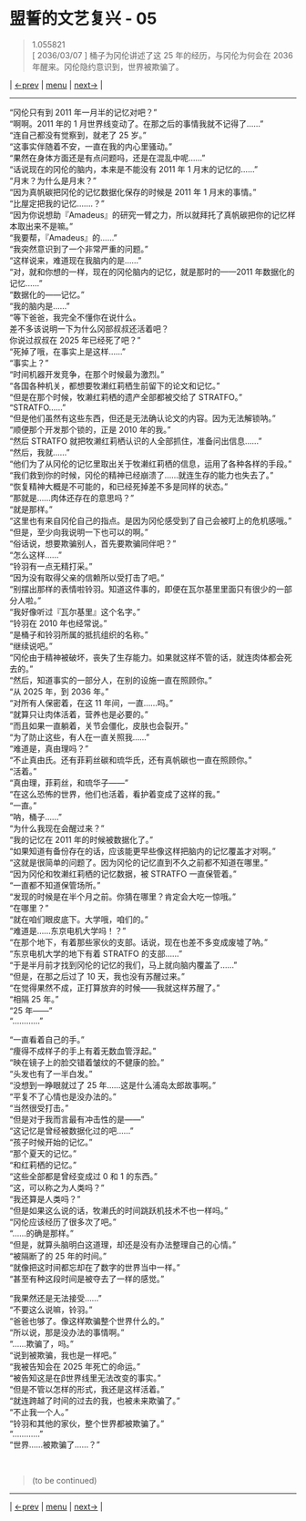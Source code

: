 # 盟誓的文艺复兴 - 05
> 1.055821  
> [ 2036/03/07 ] 桶子为冈伦讲述了这 25 年的经历，与冈伦为何会在 2036 年醒来。冈伦隐约意识到，世界被欺骗了。  

| [←prev](./0126) | [menu](../) | [next→](./0128) |

---

“冈伦只有到 2011 年一月半的记忆对吧？”  
“啊啊。2011 年的 1 月世界线变动了。在那之后的事情我就不记得了……”  
“连自己都没有觉察到，就老了 25 岁。”  
“这事实伴随着不安，一直在我的内心里骚动。”  
“果然在身体方面还是有点问题吗，还是在混乱中呢……”  
“话说现在的冈伦的脑内，本来是不能没有 2011 年 1 月末的记忆的……”  
“月末？为什么是月末？”  
“因为真帆碳把冈伦的记忆数据化保存的时候是 2011 年 1 月末的事情。”  
“比屋定把我的记忆…….？”  
“因为你说想助『Amadeus』的研究一臂之力，所以就拜托了真帆碳把你的记忆样本取出来不是嘛。”  
“我要帮，『Amadeus』的……”  
“我突然意识到了一个非常严重的问题。”  
“这样说来，难道现在我脑内的是……”  
“对，就和你想的一样，现在的冈伦脑内的记忆，就是那时的——2011 年数据化的记忆……”  
“数据化的——记忆。”  
“我的脑内是……”  
“等下爸爸，我完全不懂你在说什么。  
 差不多该说明一下为什么冈部叔叔还活着吧？  
 你说过叔叔在 2025 年已经死了吧？”  
“死掉了哦，在事实上是这样……”  
“事实上？”  
“时间机器开发竞争，在那个时候最为激烈。”  
“各国各种机关，都想要牧濑红莉栖生前留下的论文和记忆。”  
“但是在那个时候，牧濑红莉栖的遗产全部都被交给了 STRATFO。”  
“STRATFO……”  
“但是他们虽然有这些东西，但还是无法确认论文的内容。因为无法解锁呐。”  
“顺便那个开发那个锁的，正是 2010 年的我。”  
“然后 STRATFO 就把牧濑红莉栖认识的人全部抓住，准备问出信息……”  
“然后，我就……”  
“他们为了从冈伦的记忆里取出关于牧濑红莉栖的信息，运用了各种各样的手段。”  
“我们救到你的时候，冈伦的精神已经崩溃了……就连生存的能力也失去了。”  
“恢复精神大概是不可能的，和已经死掉差不多是同样的状态。”  
“那就是……肉体还存在的意思吗？”  
“就是那样。”  
“这里也有来自冈伦自己的指点。是因为冈伦感受到了自己会被盯上的危机感哦。”  
“但是，至少向我说明一下也可以的啊。”  
“俗话说，想要欺骗别人，首先要欺骗同伴吧？”  
“怎么这样……”  
“铃羽有一点无精打采。”  
“因为没有取得父亲的信赖所以受打击了吧。”  
“别摆出那样的表情啦铃羽。知道这件事的，即便在瓦尔基里里面只有很少的一部分人啦。”  
“我好像听过『瓦尔基里』这个名字。”  
“铃羽在 2010 年也经常说。”  
“是桶子和铃羽所属的抵抗组织的名称。”  
“继续说吧。”  
“冈伦由于精神被破坏，丧失了生存能力。如果就这样不管的话，就连肉体都会死去的。”  
“然后，知道事实的一部分人，在别的设施一直在照顾你。”  
“从 2025 年，到 2036 年。”  
“对所有人保密着，在这 11 年间，一直……吗。”  
“就算只让肉体活着，营养也是必要的。”  
“而且如果一直躺着，关节会僵化，皮肤也会裂开。”  
“为了防止这些，有人在一直关照我……”  
“难道是，真由理吗？”  
“不止真由氏。还有菲莉丝碳和琉华氏，还有真帆碳也一直在照顾你。”  
“活着。”  
“真由理，菲莉丝，和琉华子——”  
“在这么恐怖的世界，他们也活着，看护着变成了这样的我。”  
“一直。”  
“呐，桶子……”  
“为什么我现在会醒过来？”  
“我的记忆在 2011 年的时候被数据化了。”  
“如果知道有备份存在的话，应该能更早些像这样把脑内的记忆覆盖才对啊。”  
“这就是很简单的问题了。因为冈伦的记忆直到不久之前都不知道在哪里。”  
“因为冈伦和牧濑红莉栖的记忆数据，被 STRATFO 一直保管着。”  
“一直都不知道保管场所。”  
“发现的时候是在半个月之前。你猜在哪里？肯定会大吃一惊哦。”  
“在哪里？”  
“就在咱们眼皮底下。大学哦，咱们的。”  
“难道是……东京电机大学吗！？”  
“在那个地下，有着那些家伙的支部。话说，现在也差不多变成废墟了呐。”  
“东京电机大学的地下有着 STRATFO 的支部……”  
“于是半月前才找到冈伦的记忆的我们，马上就向脑内覆盖了……”  
“但是，在那之后过了 10 天，我也没有苏醒过来。”  
“在觉得果然不成，正打算放弃的时候——我就这样苏醒了。”  
“相隔 25 年。”  
“25 年——”  
“…………”  

“一直看着自己的手。”  
“痩得不成样子的手上有着无数血管浮起。”  
“映在镜子上的脸交错着皱纹的不健康的脸。”  
“头发也有了一半白发。”  
“没想到一睁眼就过了 25 年……这是什么浦岛太郎故事啊。”  
“平复不了心情也是没办法的。”  
“当然很受打击。”  
“但是对于我而言最有冲击性的是——”  
“这记忆是曾经被数据化过的吧……”  
“孩子时候开始的记忆。”  
“那个夏天的记忆。”  
“和红莉栖的记忆。”  
“这些全部都是曾经变成过 0 和 1 的东西。”  
“这，可以称之为人类吗？”  
“我还算是人类吗？”  
“但是如果这么说的话，牧濑氏的时间跳跃机技术不也一样吗。”  
“冈伦应该经历了很多次了吧。”  
“……的确是那样。”  
“但是，就算头脑明白这道理，却还是没有办法整理自己的心情。”  
“被隔断了的 25 年的时间。”  
“就像把这时间都忘却在了数字的世界当中一样。”  
“甚至有种这段时间是被夺去了一样的感觉。”  

“我果然还是无法接受……”  
“不要这么说嘛，铃羽。”  
“爸爸也够了。像这样欺骗整个世界什么的。”  
“所以说，那是没办法的事情啊。”  
“……欺骗了，吗。”  
“说到被欺骗，我也是一样吧。”  
“我被告知会在 2025 年死亡的命运。”  
“被告知这是在β世界线里无法改变的事实。”  
“但是不管以怎样的形式，我还是这样活着。”  
“就连跨越了时间的过去的我，也被未来欺骗了。”  
“不止我一个人。”  
“铃羽和其他的家伙，整个世界都被欺骗了。”  
“…………”  
“世界……被欺骗了……？”  


<br/>

> (to be continued)
---

| [←prev](./0126) | [menu](../) | [next→](./0128) |
